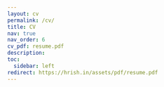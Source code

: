 ```yaml
---
layout: cv
permalink: /cv/
title: CV
nav: true
nav_order: 6
cv_pdf: resume.pdf
description: 
toc:
  sidebar: left
redirect: https://hrish.in/assets/pdf/resume.pdf
---
```

